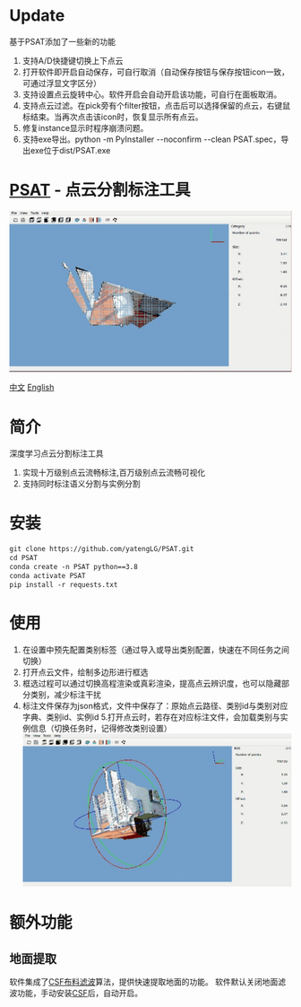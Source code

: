# Update
基于PSAT添加了一些新的功能
1. 支持A/D快捷键切换上下点云
2. 打开软件即开启自动保存，可自行取消（自动保存按钮与保存按钮icon一致，可通过浮显文字区分）
3. 支持设置点云旋转中心。软件开启会自动开启该功能，可自行在面板取消。
4. 支持点云过滤。在pick旁有个filter按钮，点击后可以选择保留的点云，右键鼠标结束。当再次点击该icon时，恢复显示所有点云。
5. 修复instance显示时程序崩溃问题。
6. 支持exe导出。python -m PyInstaller --noconfirm --clean PSAT.spec，导出exe位于dist/PSAT.exe

# [PSAT](http://www.yatenglg.cn/psat) - 点云分割标注工具
![psat.png](example/pic/标注.gif)

[中文](README.md) [English](README-en.md)

# 简介
深度学习点云分割标注工具

1. 实现十万级别点云流畅标注,百万级别点云流畅可视化
2. 支持同时标注语义分割与实例分割

# 安装

```shell
git clone https://github.com/yatengLG/PSAT.git
cd PSAT
conda create -n PSAT python==3.8
conda activate PSAT
pip install -r requests.txt
```

# 使用
1. 在设置中预先配置类别标签（通过导入或导出类别配置，快速在不同任务之间切换）
2. 打开点云文件，绘制多边形进行框选
3. 框选过程可以通过切换高程渲染或真彩渲染，提高点云辨识度，也可以隐藏部分类别，减少标注干扰
4. 标注文件保存为json格式，文件中保存了：原始点云路径、类别id与类别对应字典、类别id、实例id
5.打开点云时，若存在对应标注文件，会加载类别与实例信息（切换任务时，记得修改类别设置）
![psat.png](example/pic/展示.gif)

# 额外功能
## 地面提取
软件集成了[CSF布料滤波](https://github.com/jianboqi/CSF)算法，提供快速提取地面的功能。
软件默认关闭地面滤波功能，手动安装[CSF](https://github.com/jianboqi/CSF#how-to-use-csf-in-python)后，自动开启。
